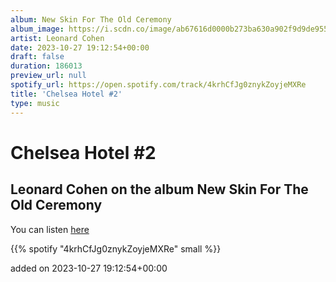 ```yaml
---
album: New Skin For The Old Ceremony
album_image: https://i.scdn.co/image/ab67616d0000b273ba630a902f9d9de95572f29d
artist: Leonard Cohen
date: 2023-10-27 19:12:54+00:00
draft: false
duration: 186013
preview_url: null
spotify_url: https://open.spotify.com/track/4krhCfJg0znykZoyjeMXRe
title: 'Chelsea Hotel #2'
type: music
---
```



# Chelsea Hotel #2

## Leonard Cohen on the album New Skin For The Old Ceremony

You can listen [here](https://open.spotify.com/track/4krhCfJg0znykZoyjeMXRe)

{{% spotify "4krhCfJg0znykZoyjeMXRe" small %}}

added on 2023-10-27 19:12:54+00:00